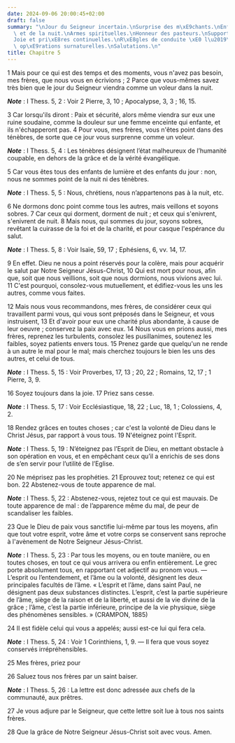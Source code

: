 ```yaml
---
date: 2024-09-06 20:00:45+02:00
draft: false
summary: "\nJour du Seigneur incertain.\nSurprise des m\xE9chants.\nEnfants du jour\
  \ et de la nuit.\nArmes spirituelles.\nHonneur des pasteurs.\nSupport des faibles.\n\
  Joie et pri\xE8res continuelles.\nR\xE8gles de conduite \xE0 l\u2019\xE9gard des\
  \ op\xE9rations surnaturelles.\nSalutations.\n"
title: Chapitre 5
---
```





1 Mais pour ce qui est des temps et des moments, vous n'avez pas besoin, mes frères, que nous vous en écrivions ; 2 Parce que vous-mêmes savez très bien que le jour du Seigneur viendra comme un voleur dans la nuit.

***Note*** :  I Thess. 5, 2 : Voir 2 Pierre, 3, 10 ; Apocalypse, 3, 3 ; 16, 15.

3 Car lorsqu'ils diront : Paix et sécurité, alors même viendra sur eux une ruine soudaine, comme la douleur sur une femme enceinte qui enfante, et ils n'échapperont pas. 4 Pour vous, mes frères, vous n'êtes point dans des ténèbres, de sorte que ce jour vous surprenne comme un voleur.

***Note*** :  I Thess. 5, 4 : Les ténèbres désignent l’état malheureux de l’humanité coupable, en dehors de la grâce et de la vérité évangélique.

5 Car vous êtes tous des enfants de lumière et des enfants du jour : non, nous ne sommes point de la nuit ni des ténèbres.

***Note*** :  I Thess. 5, 5 : Nous, chrétiens, nous n’appartenons pas à la nuit, etc.

6 Ne dormons donc point comme tous les autres, mais veillons et soyons sobres. 7 Car ceux qui dorment, dorment de nuit ; et ceux qui s'enivrent, s'enivrent de nuit. 8 Mais nous, qui sommes du jour, soyons sobres, revêtant la cuirasse de la foi et de la charité, et pour casque l'espérance du salut.

***Note*** :  I Thess. 5, 8 : Voir Isaïe, 59, 17 ; Ephésiens, 6, vv. 14, 17.

9 En effet. Dieu ne nous a point réservés pour la colère, mais pour acquérir le salut par Notre Seigneur Jésus-Christ, 10 Qui est mort pour nous, afin que, soit que nous veillions, soit que nous dormions, nous vivions avec lui. 11 C'est pourquoi, consolez-vous mutuellement, et édifiez-vous les uns les autres, comme vous faites.


12 Mais nous vous recommandons, mes frères, de considérer ceux qui travaillent parmi vous, qui vous sont préposés dans le Seigneur, et vous instruisent, 13 Et d'avoir pour eux une charité plus abondante, à cause de leur oeuvre ; conservez la paix avec eux. 14 Nous vous en prions aussi, mes frères, reprenez les turbulents, consolez les pusillanimes, soutenez les faibles, soyez patients envers tous. 15 Prenez garde que quelqu'un ne rende à un autre le mal pour le mal; mais cherchez toujours le bien les uns des autres, et celui de tous.

***Note*** :  I Thess. 5, 15 : Voir Proverbes, 17, 13 ; 20, 22 ; Romains, 12, 17 ; 1 Pierre, 3, 9.

16 Soyez toujours dans la joie. 17 Priez sans cesse.

***Note*** :  I Thess. 5, 17 : Voir Ecclésiastique, 18, 22 ; Luc, 18, 1 ; Colossiens, 4, 2.

18 Rendez grâces en toutes choses ; car c'est la volonté de Dieu dans le Christ Jésus, par rapport à vous tous. 19 N'éteignez point l'Esprit.

***Note*** :  I Thess. 5, 19 : N’éteignez pas l’Esprit de Dieu, en mettant obstacle à son opération en vous, et en empêchant ceux qu’il a enrichis de ses dons de s’en servir pour l’utilité de l’Eglise.

20 Ne méprisez pas les prophéties. 21 Eprouvez tout; retenez ce qui est bon. 22 Abstenez-vous de toute apparence de mal.

***Note*** :  I Thess. 5, 22 : Abstenez-vous, rejetez tout ce qui est mauvais. De toute apparence de mal : de l’apparence même du mal, de peur de scandaliser les faibles.


23 Que le Dieu de paix vous sanctifie lui-même par tous les moyens, afin que tout votre esprit, votre âme et votre corps se conservent sans reproche à l'avènement de Notre Seigneur Jésus-Christ.

***Note*** :  I Thess. 5, 23 : Par tous les moyens, ou en toute manière, ou en toutes choses, en tout ce qui vous arrivera ou enfin entièrement. Le grec porte absolument tous, en rapportant cet adjectif au pronom vous. ― L’esprit ou l’entendement, et l’âme ou la volonté, désignent les deux principales facultés de l’âme. « L’esprit et l’âme, dans saint Paul, ne désignent pas deux substances distinctes. L’esprit, c’est la partie supérieure de l’âme, siège de la raison et de la liberté, et aussi de la vie divine de la grâce ; l’âme, c’est la partie inférieure, principe de la vie physique, siège des phénomènes sensibles. » (CRAMPON, 1885)

24 Il est fidèle celui qui vous a appelés; aussi est-ce lui qui fera cela.

***Note*** :  I Thess. 5, 24 : Voir 1 Corinthiens, 1, 9. ― Il fera que vous soyez conservés irrépréhensibles.


25 Mes frères, priez pour


26 Saluez tous nos frères par un saint baiser.

***Note*** :  I Thess. 5, 26 : La lettre est donc adressée aux chefs de la communauté, aux prêtres.

27 Je vous adjure par le Seigneur, que cette lettre soit lue à tous nos saints frères.


28 Que la grâce de Notre Seigneur Jésus-Christ soit avec vous. Amen.
